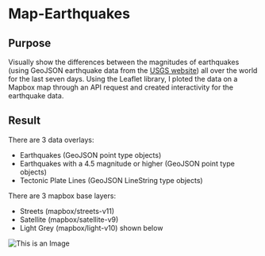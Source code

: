 # Map-Earthquakes

## Purpose
Visually show the differences between the magnitudes of earthquakes (using GeoJSON earthquake data from the [USGS website](https://earthquake.usgs.gov/earthquakes/feed/v1.0/geojson.php)) all over the world for the last seven days. Using the Leaflet library, I ploted the data on a Mapbox map through an API request and created interactivity for the earthquake data.

## Result
There are 3 data overlays: 
- Earthquakes (GeoJSON point type objects)
- Earthquakes with a 4.5 magnitude or higher (GeoJSON point type objects)
- Tectonic Plate Lines (GeoJSON LineString type objects)

There are 3 mapbox base layers:
- Streets (mapbox/streets-v11)
- Satellite (mapbox/satellite-v9)
- Light Grey (mapbox/light-v10) shown below

![This is an Image]()
